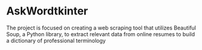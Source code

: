 # AskWordtkinter
The project is focused on creating a web scraping tool that utilizes Beautiful Soup, a Python library, to extract relevant data from online resumes to build a dictionary of professional terminology
